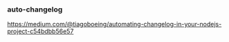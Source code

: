 ### auto-changelog

https://medium.com/@tiagoboeing/automating-changelog-in-your-nodejs-project-c54bdbb56e57

